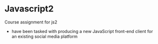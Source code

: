 # Javascript2

Course assignment for js2

- have been tasked with producing a new JavaScript front-end client for an existing social media platform
